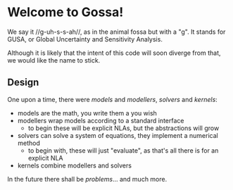 Welcome to Gossa!
=================

We say it //g-uh-s-s-ah//, as in the animal fossa but with a "g". It stands for GUSA, or Global Uncertainty and Sensitivity Analysis.

Although it is likely that the intent of this code will soon diverge from that, we would like the name to stick.

Design
------

One upon a time, there were *models* and *modellers*, *solvers* and *kernels*:
 * models are the math, you write them a you wish
 * modellers wrap models according to a standard interface
   * to begin these will be explicit NLAs, but the abstractions will grow
 * solvers can solve a system of equations, they implement a numerical method
   * to begin with, these will just "evaluate", as that's all there is for an explicit NLA
 * kernels combine modellers and solvers

In the future there shall be *problems*... and much more.